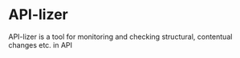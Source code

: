 # API-lizer

API-lizer is a tool for monitoring and checking structural, contentual changes etc. in API
